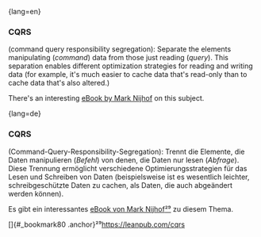 {lang=en}
### CQRS

(command query responsibility segregation): Separate the elements manipulating
(_command_) data from those just reading (_query_). This separation enables
different optimization strategies for reading and writing data (for example,
  it's much easier to cache data that's read-only than to cache data that's
  also altered.)

There's an interesting [eBook by Mark Nijhof](https://leanpub.com/cqrs)
on this subject.


{lang=de}
### CQRS

(Command-Query-Responsibility-Segregation): Trennt die Elemente, die
Daten manipulieren (*Befehl*) von denen, die Daten nur lesen
(*Abfrage*). Diese Trennung ermöglicht verschiedene
Optimierungsstrategien für das Lesen und Schreiben von Daten
(beispielsweise ist es wesentlich leichter, schreibgeschützte Daten zu
cachen, als Daten, die auch abgeändert werden können).

Es gibt ein interessantes [eBook von Mark
Nijhof](https://leanpub.com/cqrs)[²⁹](#_bookmark80) zu diesem Thema.

[]{#_bookmark80 .anchor}²⁹<https://leanpub.com/cqrs>

